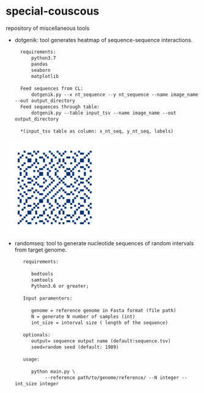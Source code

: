 # special-couscous

repository of miscellaneous tools

* dotgenik: tool generates heatmap of sequence-sequence interactions.
   
        requirements:
            python3.7
            pandas
            seaborn
            matplotlib
            
        Feed sequences from CL:
            dotgenik.py --x nt_sequence --y nt_sequence --name image_name --out output_directory 
        Feed sequences through table:
            dotgenik.py --table input_tsv --name image_name --out output_directory

        *(input_tsv table as column: x_nt_seq, y_nt_seq, labels)

<img src="./dotgenik/test1.png" width=250 align="center">

* randomseq: tool to generate nucleotide sequences of random intervals from target genome.

         requirements:

            bedtools
            samtools
            Python3.6 or greater;

         Input paramenters:

            genome = reference genome in Fasta format (file path)
            N = generate N number of samples (int)
            int_size = interval size ( length of the sequence)

         optionals:
            output= sequence output name (default:sequence.tsv)
            seed=random seed (default: 1989)

         usage:

            python main.py \
                 --reference path/to/genome/reference/ --N integer --int_size integer
